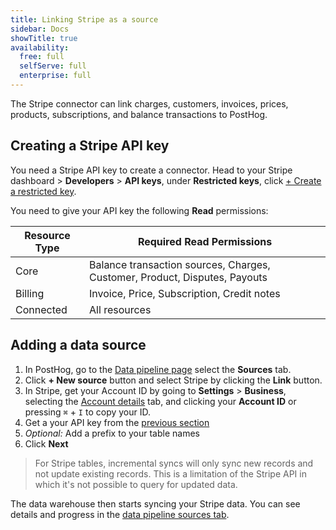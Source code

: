 ```yaml
---
title: Linking Stripe as a source
sidebar: Docs
showTitle: true
availability:
  free: full
  selfServe: full
  enterprise: full
---
```


The Stripe connector can link charges, customers, invoices, prices, products, subscriptions, and balance transactions to PostHog. 

## Creating a Stripe API key

You need a Stripe API key to create a connector. Head to your Stripe dashboard > **Developers** > **API keys**, under **Restricted keys**, click [+ Create a restricted key](https://dashboard.stripe.com/apikeys/create).

You need to give your API key the following **Read** permissions:

| Resource Type | Required Read Permissions                                |
|--------------|--------------------------------------------------------|
| Core         | Balance transaction sources, Charges, Customer, Product, Disputes, Payouts  |
| Billing      | Invoice, Price, Subscription, Credit notes                            |
| Connected    | All resources                                           |

## Adding a data source 

1. In PostHog, go to the [Data pipeline page](https://us.posthog.com/pipeline/sources) select the **Sources** tab.
2. Click **+ New source** button and select Stripe by clicking the **Link** button.
3. In Stripe, get your Account ID by going to **Settings** > **Business**, selecting the [Account details](https://dashboard.stripe.com/settings/account) tab, and clicking your **Account ID** or pressing `⌘` + `I` to copy your ID.
4. Get a your API key from the [previous section](#creating-a-stripe-api-key)
4. *Optional:* Add a prefix to your table names
6. Click **Next**

> For Stripe tables, incremental syncs will only sync new records and not update existing records. This is a limitation of the Stripe API in which it's not possible to query for updated data. 

The data warehouse then starts syncing your Stripe data. You can see details and progress in the [data pipeline sources tab](https://us.posthog.com/pipeline/sources).